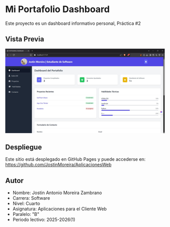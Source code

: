 # Mi Portafolio Dashboard

Este proyecto es un dashboard informativo personal, Práctica #2

## Vista Previa

![Vista previa del dashboard](/src/images/preview.jpg)



## Despliegue

Este sitio está desplegado en GitHub Pages y puede accederse en: https://github.com/JostinMoreira/AplicacionesWeb

## Autor

- Nombre: Jostin Antonio Moreira Zambrano
- Carrera: Software
- Nivel: Cuarto
- Asignatura: Aplicaciones para el Cliente Web
- Paralelo: "B"
- Periodo lectivo: 2025-2026(1)